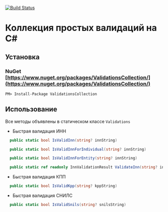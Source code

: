 [![Build Status](https://dev.azure.com/Bince1949/Bince1949/_apis/build/status/Advitalitum.ValidationsCollection?branchName=master)](https://dev.azure.com/Bince1949/Bince1949/_build/latest?definitionId=1&branchName=master)
# Коллекция простых валидаций на C#

## Установка

### NuGet [https://www.nuget.org/packages/ValidationsCollection/](https://www.nuget.org/packages/ValidationsCollection/)
    
    PM> Install-Package ValidationsCollection
    
## Использование
Все методы объявлены в статическом классе ```Validations```
- Быстрая валидация ИНН
```csharp
  public static bool IsValidInn(string? innString)
```
```csharp
  public static bool IsValidInnForIndividual(string? innString)
```
```csharp
  public static bool IsValidInnForEntity(string? innString)
```
```csharp
  public static ref readonly InnValidationResult ValidateInn(string? innString)
```
- Быстрая валидация КПП
```csharp
  public static bool IsValidKpp(string? kppString)
```
- Быстрая валидация СНИЛС
```csharp
  public static bool IsValidSnils(string? snilsString)
```

